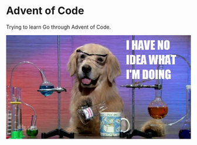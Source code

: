# Advent of Code

Trying to learn Go through Advent of Code.

![I have no idea what I'm doing](assets/image.jpg)
